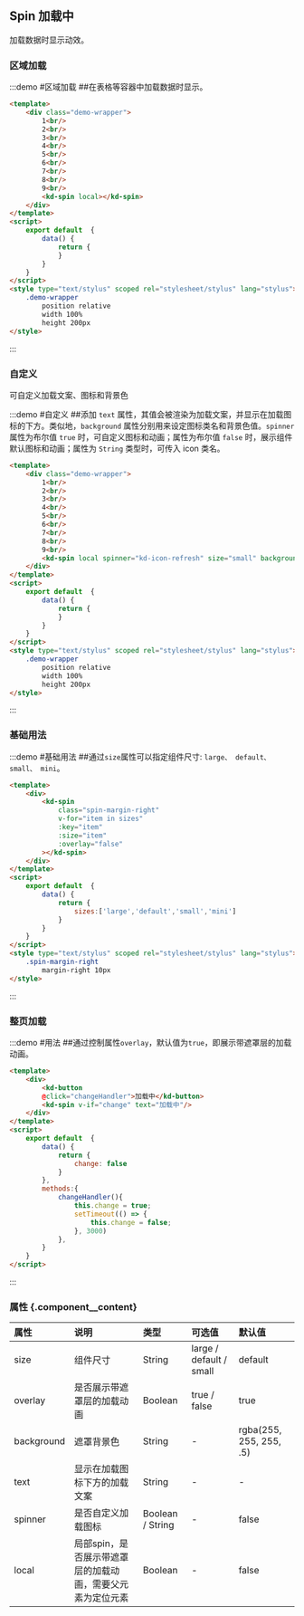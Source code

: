 ## Spin 加载中

加载数据时显示动效。

### 区域加载

:::demo #区域加载 ##在表格等容器中加载数据时显示。

```html
<template>
    <div class="demo-wrapper">
        1<br/>
        2<br/>
        3<br/>
        4<br/>
        5<br/>
        6<br/>
        7<br/>
        8<br/>
        9<br/>
        <kd-spin local></kd-spin>
    </div>
</template>
<script>
    export default  {
        data() {
            return {
            }
        }
    }
</script>
<style type="text/stylus" scoped rel="stylesheet/stylus" lang="stylus">
    .demo-wrapper
        position relative
        width 100%
        height 200px
</style>
```

:::

### 自定义

可自定义加载文案、图标和背景色

:::demo #自定义 ##添加 `text` 属性，其值会被渲染为加载文案，并显示在加载图标的下方。类似地，`background` 属性分别用来设定图标类名和背景色值。`spinner` 属性为布尔值 `true` 时，可自定义图标和动画；属性为布尔值 `false` 时，展示组件默认图标和动画；属性为 `String` 类型时，可传入 icon 类名。

```html
<template>
    <div class="demo-wrapper">
        1<br/>
        2<br/>
        3<br/>
        4<br/>
        5<br/>
        6<br/>
        7<br/>
        8<br/>
        9<br/>
        <kd-spin local spinner="kd-icon-refresh" size="small" background="rgba(0,0,0,.6)"></kd-spin>
    </div>
</template>
<script>
    export default  {
        data() {
            return {
            }
        }
    }
</script>
<style type="text/stylus" scoped rel="stylesheet/stylus" lang="stylus">
    .demo-wrapper
        position relative
        width 100%
        height 200px
</style>
```

:::

### 基础用法

:::demo #基础用法 ##通过`size`属性可以指定组件尺寸: `large、 default、 small、 mini`。

```html
<template>
    <div>
        <kd-spin
            class="spin-margin-right"
            v-for="item in sizes"
            :key="item"
            :size="item"
            :overlay="false"
        ></kd-spin>
    </div>
</template>
<script>
    export default  {
        data() {
            return {
                sizes:['large','default','small','mini']
            }
        }
    }
</script>
<style type="text/stylus" scoped rel="stylesheet/stylus" lang="stylus">
    .spin-margin-right
        margin-right 10px
</style>
```

:::

### 整页加载

:::demo #用法 ##通过控制属性`overlay`，默认值为`true`，即展示带遮罩层的加载动画。

```html
<template>
    <div>
        <kd-button
        @click="changeHandler">加载中</kd-button>
        <kd-spin v-if="change" text="加载中"/>
    </div>
</template>
<script>
    export default  {
        data() {
            return {
                change: false
            }
        },
        methods:{
            changeHandler(){
                this.change = true;
                setTimeout(() => {
                    this.change = false;
                }, 3000)
            },
        }
    }
</script>
```

:::

### 属性 {.component__content}

| 属性      | 说明    | 类型      | 可选值       | 默认值   |
|:---------- |:-------- |:---------- |:-------------  |:-------- |
| size     | 组件尺寸   | String    |  large / default / small  |    default    |
| overlay     | 是否展示带遮罩层的加载动画   | Boolean    |     true / false     |    true     |
| background  |   遮罩背景色   | String  |     -    |    rgba(255, 255, 255, .5)    |
| text  |   显示在加载图标下方的加载文案   | String  |     -    |    -    |
| spinner  |   是否自定义加载图标   | Boolean / String  |     -    |    false    |
| local  |   局部spin，是否展示带遮罩层的加载动画，需要父元素为定位元素   | Boolean  |     -    |    false    |
